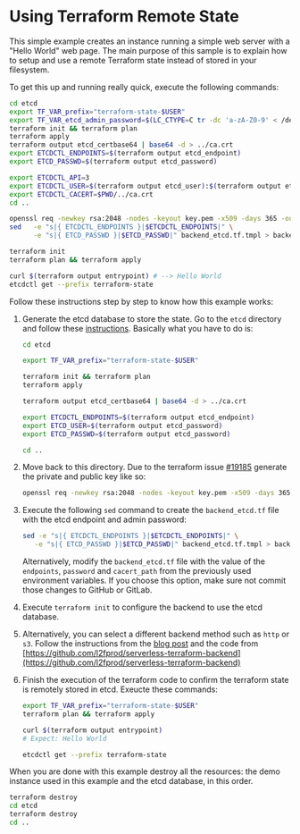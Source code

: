 # Using Terraform Remote State

This simple example creates an instance running a simple web server with a "Hello World" web page. The main purpose of this sample is to explain how to setup and use a remote Terraform state instead of stored in your filesystem.

To get this up and running really quick, execute the following commands:

```bash
cd etcd
export TF_VAR_prefix="terraform-state-$USER"
export TF_VAR_etcd_admin_password=$(LC_CTYPE=C tr -dc 'a-zA-Z0-9' < /dev/urandom | head -c 32)
terraform init && terraform plan
terraform apply
terraform output etcd_certbase64 | base64 -d > ../ca.crt
export ETCDCTL_ENDPOINTS=$(terraform output etcd_endpoint)
export ETCD_PASSWD=$(terraform output etcd_password)

export ETCDCTL_API=3
export ETCDCTL_USER=$(terraform output etcd_user):$(terraform output etcd_password)
export ETCDCTL_CACERT=$PWD/../ca.crt
cd ..

openssl req -newkey rsa:2048 -nodes -keyout key.pem -x509 -days 365 -out certificate.pem -subj "/C=US/ST=California/L=San Diego/O=IBM/OU=Terraform Backend"
sed   -e "s|{ ETCDCTL_ENDPOINTS }|$ETCDCTL_ENDPOINTS|" \
      -e "s|{ ETCD_PASSWD }|$ETCD_PASSWD|" backend_etcd.tf.tmpl > backend_etcd.tf

terraform init
terraform plan && terraform apply

curl $(terraform output entrypoint) # --> Hello World
etcdctl get --prefix terraform-state
```

Follow these instructions step by step to know how this example works:

1. Generate the etcd database to store the state. Go to the `etcd` directory and follow these [instructions](./etcd/README.md). Basically what you have to do is:

   ```bash
   cd etcd

   export TF_VAR_prefix="terraform-state-$USER"

   terraform init && terraform plan
   terraform apply

   terraform output etcd_certbase64 | base64 -d > ../ca.crt

   export ETCDCTL_ENDPOINTS=$(terraform output etcd_endpoint)
   export ETCD_USER=$(terraform output etcd_password)
   export ETCD_PASSWD=$(terraform output etcd_password)

   cd ..
   ```

2. Move back to this directory. Due to the terraform issue [#19185](https://github.com/hashicorp/terraform/issues/19185) generate the private and public key like so:

   ```bash
   openssl req -newkey rsa:2048 -nodes -keyout key.pem -x509 -days 365 -out certificate.pem -subj "/C=US/ST=California/L=San Diego/O=IBM/OU=Terraform Backend"
   ```

3. Execute the following `sed` command to create the `backend_etcd.tf` file with the etcd endpoint and admin password:

   ```bash
   sed -e "s|{ ETCDCTL_ENDPOINTS }|$ETCDCTL_ENDPOINTS|" \
      -e "s|{ ETCD_PASSWD }|$ETCD_PASSWD|" backend_etcd.tf.tmpl > backend_etcd.tf
   ```

   <!--
      terraform init \
      -backend-config="endpoints=[\"${ETCDCTL_ENDPOINTS}\"]" \
      -backend-config="password=\"${ETCD_PASSWD}\"" \
      -backend-config='username="root"' \
      -backend-config='prefix="terraform-state/"' \
      -backend-config='lock=true' \
      -backend-config='cacert_path="ca.crt"' \
      -backend-config='cert_path="certificate.pem"' \
      -backend-config='key_path="key.pem"'
   -->

   Alternatively, modify the `backend_etcd.tf` file with the value of the `endpoints`, `password` and `cacert_path` from the previously used environment variables. If you choose this option, make sure not commit those changes to GitHub or GitLab.

4. Execute `terraform init` to configure the backend to use the etcd database.
5. Alternatively, you can select a different backend method such as `http` or `s3`. Follow the instructions from the [blog post](https://www.ibm.com/cloud/blog/store-terraform-states-cloud-object-storage) and the code from [https://github.com/l2fprod/serverless-terraform-backend](https://github.com/l2fprod/serverless-terraform-backend)
6. Finish the execution of the terraform code to confirm the terraform state is remotely stored in etcd. Exeucte these commands:

   ```bash
   export TF_VAR_prefix="terraform-state-$USER"
   terraform plan && terraform apply

   curl $(terraform output entrypoint)
   # Expect: Hello World

   etcdctl get --prefix terraform-state
   ```

When you are done with this example destroy all the resources: the demo instance used in this example and the etcd database, in this order.

```bash
terraform destroy
cd etcd
terraform destroy
cd ..
```
